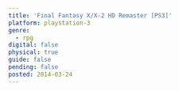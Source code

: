 ```yaml
---
title: 'Final Fantasy X/X-2 HD Remaster [PS3]'
platform: playstation-3
genre:
  - rpg
digital: false
physical: true
guide: false
pending: false
posted: 2014-03-24
---
```

